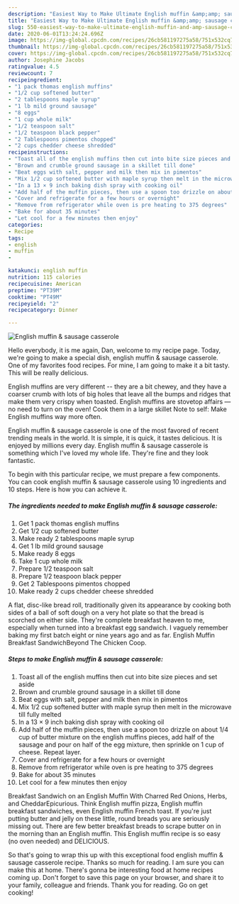 ```yaml
---
description: "Easiest Way to Make Ultimate English muffin &amp;amp; sausage casserole"
title: "Easiest Way to Make Ultimate English muffin &amp;amp; sausage casserole"
slug: 550-easiest-way-to-make-ultimate-english-muffin-and-amp-sausage-casserole
date: 2020-06-01T13:24:24.696Z
image: https://img-global.cpcdn.com/recipes/26cb581197275a58/751x532cq70/english-muffin-sausage-casserole-recipe-main-photo.jpg
thumbnail: https://img-global.cpcdn.com/recipes/26cb581197275a58/751x532cq70/english-muffin-sausage-casserole-recipe-main-photo.jpg
cover: https://img-global.cpcdn.com/recipes/26cb581197275a58/751x532cq70/english-muffin-sausage-casserole-recipe-main-photo.jpg
author: Josephine Jacobs
ratingvalue: 4.5
reviewcount: 7
recipeingredient:
- "1 pack thomas english muffins"
- "1/2 cup softened butter"
- "2 tablespoons maple syrup"
- "1 lb mild ground sausage"
- "8 eggs"
- "1 cup whole milk"
- "1/2 teaspoon salt"
- "1/2 teaspoon black pepper"
- "2 Tablespoons pimentos chopped"
- "2 cups chedder cheese shredded"
recipeinstructions:
- "Toast all of the english muffins then cut into bite size pieces and set aside"
- "Brown and crumble ground sausage in a skillet till done"
- "Beat eggs with salt, pepper and milk then mix in pimentos"
- "Mix 1/2 cup softened butter with maple syrup then melt in the microwave till fully melted"
- "In a 13 × 9 inch baking dish spray with cooking oil"
- "Add half of the muffin pieces, then use a spoon too drizzle on about 1/4 cup of butter mixture on the english muffins pieces, add half of the sausage and pour on half of the egg mixture, then sprinkle on 1 cup of cheese. Repeat layer."
- "Cover and refrigerate for a few hours or overnight"
- "Remove from refrigerator while oven is pre heating to 375 degrees"
- "Bake for about 35 minutes"
- "Let cool for a few minutes then enjoy"
categories:
- Recipe
tags:
- english
- muffin
- 

katakunci: english muffin  
nutrition: 115 calories
recipecuisine: American
preptime: "PT39M"
cooktime: "PT49M"
recipeyield: "2"
recipecategory: Dinner

---
```



![English muffin &amp; sausage casserole](https://img-global.cpcdn.com/recipes/26cb581197275a58/751x532cq70/english-muffin-sausage-casserole-recipe-main-photo.jpg)

Hello everybody, it is me again, Dan, welcome to my recipe page. Today, we're going to make a special dish, english muffin &amp; sausage casserole. One of my favorites food recipes. For mine, I am going to make it a bit tasty. This will be really delicious.

English muffins are very different -- they are a bit chewey, and they have a coarser crumb with lots of big holes that leave all the bumps and ridges that make them very crispy when toasted. English muffins are stovetop affairs — no need to turn on the oven! Cook them in a large skillet Note to self: Make English muffins way more often.

English muffin &amp; sausage casserole is one of the most favored of recent trending meals in the world. It is simple, it is quick, it tastes delicious. It is enjoyed by millions every day. English muffin &amp; sausage casserole is something which I've loved my whole life. They're fine and they look fantastic.


To begin with this particular recipe, we must prepare a few components. You can cook english muffin &amp; sausage casserole using 10 ingredients and 10 steps. Here is how you can achieve it.

<!--inarticleads1-->

##### The ingredients needed to make English muffin &amp; sausage casserole:

1. Get 1 pack thomas english muffins
1. Get 1/2 cup softened butter
1. Make ready 2 tablespoons maple syrup
1. Get 1 lb mild ground sausage
1. Make ready 8 eggs
1. Take 1 cup whole milk
1. Prepare 1/2 teaspoon salt
1. Prepare 1/2 teaspoon black pepper
1. Get 2 Tablespoons pimentos chopped
1. Make ready 2 cups chedder cheese shredded


A flat, disc-like bread roll, traditionally given its appearance by cooking both sides of a ball of soft dough on a very hot plate so that the bread is scorched on either side. They&#39;re complete breakfast heaven to me, especially when turned into a breakfast egg sandwich. I vaguely remember baking my first batch eight or nine years ago and as far. English Muffin Breakfast SandwichBeyond The Chicken Coop. 

<!--inarticleads2-->

##### Steps to make English muffin &amp; sausage casserole:

1. Toast all of the english muffins then cut into bite size pieces and set aside
1. Brown and crumble ground sausage in a skillet till done
1. Beat eggs with salt, pepper and milk then mix in pimentos
1. Mix 1/2 cup softened butter with maple syrup then melt in the microwave till fully melted
1. In a 13 × 9 inch baking dish spray with cooking oil
1. Add half of the muffin pieces, then use a spoon too drizzle on about 1/4 cup of butter mixture on the english muffins pieces, add half of the sausage and pour on half of the egg mixture, then sprinkle on 1 cup of cheese. Repeat layer.
1. Cover and refrigerate for a few hours or overnight
1. Remove from refrigerator while oven is pre heating to 375 degrees
1. Bake for about 35 minutes
1. Let cool for a few minutes then enjoy


Breakfast Sandwich on an English Muffin With Charred Red Onions, Herbs, and CheddarEpicurious. Think English muffin pizza, English muffin breakfast sandwiches, even English muffin French toast. If you&#39;re just putting butter and jelly on these little, round breads you are seriously missing out. There are few better breakfast breads to scrape butter on in the morning than an English muffin. This English muffin recipe is so easy (no oven needed) and DELICIOUS. 

So that's going to wrap this up with this exceptional food english muffin &amp; sausage casserole recipe. Thanks so much for reading. I am sure you can make this at home. There's gonna be interesting food at home recipes coming up. Don't forget to save this page on your browser, and share it to your family, colleague and friends. Thank you for reading. Go on get cooking!
